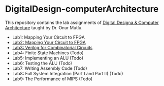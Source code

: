 # DigitalDesign-computerArchitecture

This repository contains the lab assignments of [Digital Designa & Computer Architecture](https://safari.ethz.ch/digitaltechnik/spring2020/doku.php?id=schedule) taught by Dr. Onur Mutlu.  

* Lab1: Mapping Your Circuit to FPGA
* [Lab2: Mapping Your Circuit to FPGA](https://github.com/duyubo/DigitalDesign-computerArchitecture/tree/main/lab2)
* [Lab3: Verilog for Combinatorial Circuits](https://github.com/duyubo/DigitalDesign-computerArchitecture/tree/main/lab3)
* Lab4: Finite State Machines (Todo)
* Lab5: Implementing an ALU (Todo)
* Lab6: Testing the ALU (Todo)
* Lab7: Writing Assembly Code (Todo)
* Lab8: Full System Integration (Part I and Part II) (Todo)
* Lab9: The Performance of MIPS (Todo)


